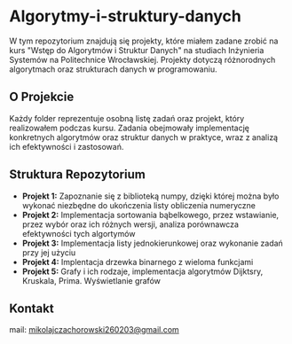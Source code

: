 # Algorytmy-i-struktury-danych

W tym repozytorium znajdują się projekty, które miałem zadane zrobić na kurs "Wstęp do Algorytmów i Struktur Danych" na studiach Inżynieria Systemów na Politechnice Wrocławskiej. Projekty dotyczą różnorodnych algorytmach oraz strukturach danych w programowaniu.

## O Projekcie

Każdy folder reprezentuje osobną listę zadań oraz projekt, który realizowałem podczas kursu. Zadania obejmowały implementację konkretnych algorytmów oraz struktur danych w praktyce, wraz z analizą ich efektywności i zastosowań.

## Struktura Repozytorium

- **Projekt 1:** Zapoznanie się z biblioteką numpy, dzięki której można było wykonać niezbędne do ukończenia listy obliczenia numeryczne
- **Projekt 2:** Implementacja sortowania bąbelkowego, przez wstawianie, przez wybór oraz ich różnych wersji, analiza porównawcza efektywności tych algortymów
- **Projekt 3:** Implementacja listy jednokierunkowej oraz wykonanie zadań przy jej użyciu
- **Projekt 4:** Implentacja drzewka binarnego z wieloma funkcjami
- **Projekt 5:** Grafy i ich rodzaje, implementacja algorytmów Dijktsry, Kruskala, Prima. Wyświetlanie grafów

## Kontakt

mail: mikolajczachorowski260203@gmail.com



